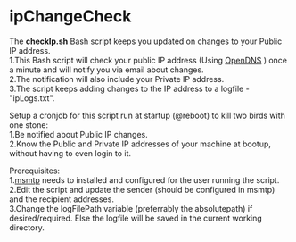 # ipChangeCheck
The **checkIp.sh** Bash script keeps you updated on changes to your Public IP address.  
1.This Bash script will check your public IP address (Using [OpenDNS](https://opendns.com/) ) once a minute and will notify you via email about changes.  
2.The notification will also include your Private IP address.  
3.The script keeps adding changes to the IP address to a logfile - "ipLogs.txt". 
  
Setup a cronjob for this script run at startup (@reboot) to kill two birds with one stone:  
1.Be notified about Public IP changes.  
2.Know the Public and Private IP addresses of your machine at bootup, without having to even login to it.
    
    
 Prerequisites:  
 1.[msmtp](https://marlam.de/msmtp/) needs to installed and configured for the user running the script.  
 2.Edit the script and update the sender (should be configured in msmtp) and the recipient addresses.  
 3.Change the logFilePath variable (preferrably the absolutepath) if desired/required. Else the logfile will be saved in the current working directory.
